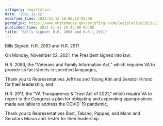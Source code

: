 ```yaml
---
category: legislation
date: '2021-11-22'
modified_time: 2022-03-15 10:06:22-05:00
permalink: https://www.whitehouse.gov/briefing-room/legislation/2021/11/22/bills-signed-h-r-2093-and-h-r-2911/
published_time: 2021-11-22 10:45:00-05:00
title: "Bills Signed: H.R. 2093 and H.R.\_2911"
---
```

 
Bills Signed: H.R. 2093 and H.R. 2911

On Monday, November 22, 2021, the President signed into law:

H.R. 2093, the “Veterans and Family Information Act,” which requires VA
to provide its fact sheets in specified languages,

Thank you to Representatives Jeffries and Young Kim and Senator Hirono
for their leadership; and

H.R. 2911, the “VA Transparency & Trust Act of 2021,” which require VA
to report to the Congress a plan for obligating and expending
appropriations made available to address the COVID-19 pandemic,

Thank you to Representatives Bost, Takano, Pappas, and Mann and Senators
Moran and Tester for their leadership.
